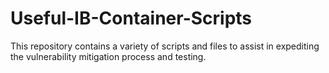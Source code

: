 # Useful-IB-Container-Scripts
This repository contains a variety of scripts and files to assist in expediting the vulnerability mitigation process and testing.
